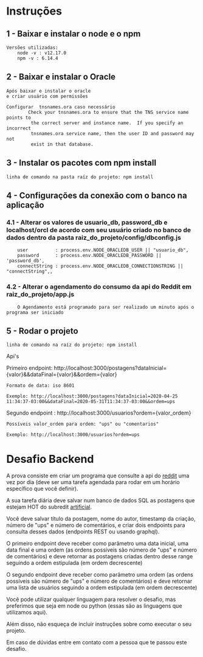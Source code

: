
# Instruções

## 1 - Baixar e instalar o node e o npm
    Versões utilizadas:
        node -v : v12.17.0
        npm -v : 6.14.4

## 2 - Baixar e instalar o Oracle
    Após baixar e instalar o oracle 
    e criar usuário com permissões

    Configurar  tnsnames.ora caso necessário
            Check your tnsnames.ora to ensure that the TNS service name points to
             the correct server and instance name.  If you specify an incorrect 
             tnsnames.ora service name, then the user ID and password may not 
             exist in that database.
    
## 3 - Instalar os pacotes com npm install
    linha de comando na pasta raíz do projeto: npm install

## 4 - Configurações da conexão com o banco na aplicação
   ### 4.1 - Alterar os valores de usuario_db, password_db e localhost/orcl de acordo com seu usuário criado no banco de dados dentro da pasta raiz_do_projeto/config/dbconfig.js
    
        user          : process.env.NODE_ORACLEDB_USER || "usuario_db",
        password      : process.env.NODE_ORACLEDB_PASSWORD || 'password_db',
        connectString : process.env.NODE_ORACLEDB_CONNECTIONSTRING || "connectString",,
     
   ### 4.2 - Alterar o agendamento do consumo da api do Reddit em raiz_do_projeto/app.js
        O Agendamento está programado para ser realizado um minuto após o programa ser iniciado
     
        

## 5 -  Rodar o projeto
    linha de comando na raíz do projeto: npm install
    


Api's

Primeiro endpoint: http://localhost:3000/postagens?dataInicial={valor}&&dataFinal={valor}&&ordem={valor}

    Formato de data: iso 8601
    
    Exemplo: http://localhost:3000/postagens?dataInicial=2020-04-25 11:34:37-03:00&&dataFinal=2020-05-31T11:34:37-03:00&&ordem=ups
    
Segundo endpoint : http://localhost:3000/usuarios?ordem={valor_ordem}

    Possíveis valor_ordem para ordem: "ups" ou "comentarios"
    
    Exemplo: http://localhost:3000/usuarios?ordem=ups

# Desafio Backend

A prova consiste em criar um programa que consulte a api do [reddit](https://www.reddit.com/dev/api/) uma vez por dia (deve ser uma tarefa agendada para rodar em um horário específico que você definir).

A sua tarefa diária deve salvar num banco de dados SQL as postagens que estejam HOT do subredit [artificial](https://api.reddit.com/r/artificial/hot).  

Você deve salvar título da postagem, nome do autor, timestamp da criação, número de "ups" e número de comentários, e criar dois endpoints para consulta desses dados (endpoints REST ou usando graphql).

O primeiro endpoint deve receber como parâmetro uma data inicial, uma data final e uma ordem (as ordens possíveis são número de "ups" e número de comentários) e deve retornar as postagens criadas dentro desse range seguindo a ordem estipulada (em ordem decrescente)

O segundo endpoint deve receber como parâmetro uma ordem (as ordens possíveis são número de "ups" e número de comentários) e deve retornar uma lista de usuários seguindo a ordem estipulada (em ordem decrescente)

Você pode utilizar qualquer linguagem para resolver o desafio, mas preferimos que seja em node ou python (essas são as linguagens que utilizamos aqui).

Além disso, não esqueça de incluir instruções sobre como executar o seu projeto.

Em caso de dúvidas entre em contato com a pessoa que te passou este desafio.
